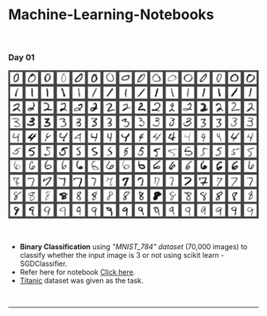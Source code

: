 # Machine-Learning-Notebooks
<br>

### Day 01

![Binary Classification](https://raw.githubusercontent.com/SivadineshPonrajan/Machine-Learning-Notebooks/master/Images/01.png)

<br>

* **Binary Classification** using _"MNIST_784" dataset_ (70,000 images) to classify whether the input image is 3 or not using scikit learn - SGDClassifier.
*  Refer here for notebook [Click here](https://github.com/SivadineshPonrajan/Machine-Learning-Notebooks/blob/master/01%20Binary%20Classification%20-%20MNIST.ipynb).
* [Titanic](https://www.kaggle.com/c/titanic/data) dataset was given as the task.

<br>

***
